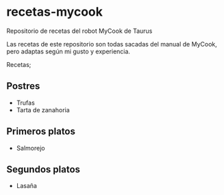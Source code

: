 # recetas-mycook
Repositorio de recetas del robot MyCook de Taurus

Las recetas de este repositorio son todas sacadas del manual de MyCook, pero adaptas según mi gusto y experiencia.

Recetas;

## Postres
- Trufas
- Tarta de zanahoria

## Primeros platos 
- Salmorejo

## Segundos platos
- Lasaña

